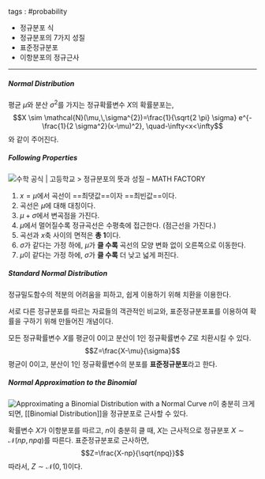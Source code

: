 tags : #probability 
- 정규분포 식
- 정규분포의 7가지 성질
- 표준정규분포
- 이항분포의 정규근사
---
##### Normal Distribution
평균 $\mu$와 분산 $\sigma^2$를 가지는 정규확률변수 $X$의 확률분포는,
$$X \sim \mathcal{N}(\mu,\,\sigma^{2})=\frac{1}{\sqrt{2 \pi} \sigma} e^{-\frac{1}{2 \sigma^2}(x-\mu)^2}, \quad-\infty<x<\infty$$
와 같이 주어진다.

##### Following Properties
![수학 공식 | 고등학교 > 정규분포의 뜻과 성질 – MATH FACTORY](https://www.mathfactory.net/wp-content/uploads/%EC%88%98%ED%95%99-%EA%B3%B5%EC%8B%9D-%EC%A0%95%EA%B7%9C%EB%B6%84%ED%8F%AC-02.png)
1. $x=\mu$에서 곡선이 ==최댓값==이자 ==최빈값==이다.
2. 곡선은 $\mu$에 대해 대칭이다.
3. $\mu+\sigma$에서 변곡점을 가진다.
4. $\mu$에서 멀어질수록 정규곡선은 수평축에 접근한다. (점근선을 가진다.)
5. 곡선과 $x$축 사이의 면적은 **총 1**이다.
6. $\sigma$가 같다는 가정 하에, $\mu$가 **클 수록** 곡선의 모양 변화 없이 오른쪽으로 이동한다.
7. $\mu$이 같다는 가정 하에, $\sigma$가 **클 수록** 더 낮고 넓게 퍼진다.


##### Standard Normal Distribution
정규밀도함수의 적분의 어려움을 피하고, 쉽게 이용하기 위해 치환을 이용한다.

서로 다른 정규분포를 따르는 자료들의 객관적인 비교와, 표준정규분포표를 이용하여 확률을 구하기 위해 만들어진 개념이다.

모든 정규확률변수 $X$를 평균이 $0$이고 분산이 $1$인 정규확률변수 $Z$로 치환시킬 수 있다.
$$Z=\frac{X-\mu}{\sigma}$$
평균이 $0$이고, 분산이 $1$인 정규확률변수의 분포를 **표준정규분포**라고 한다.

##### Normal Approximation to the Binomial
![Approximating a Binomial Distribution with a Normal Curve](https://math.oxford.emory.edu/site/math117/normalApproxToBinomial/normal_approx_to_binomial.png)
$n$이 충분히 크게 되면, [[Binomial Distribution]]을 정규분포로 근사할 수 있다.

확률변수 $X$가 이항분포를 따르고, $n$이 충분히 클 때, $X$는 근사적으로 정규분포 $X \sim \mathcal{N}(np,npq)$를 따른다. 표준정규분포로 근사하면,
$$Z=\frac{X-np}{\sqrt{npq}}$$
따라서, $Z \sim \mathcal{N}(0,1)$이다.
